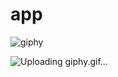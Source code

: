# app


![giphy](https://github.com/gaberham/app/assets/7824634/e5bd75f0-3a8d-4eea-963d-86fd13b280d9)


![Uploading giphy.gif…]()
